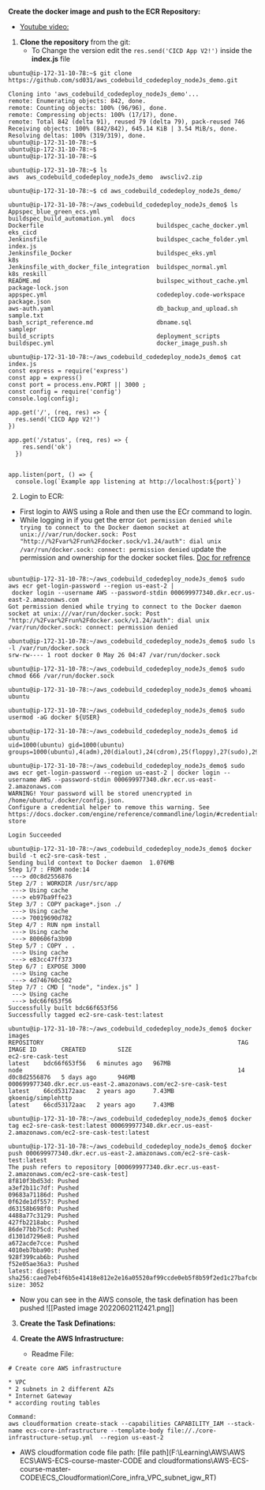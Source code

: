 **Create the docker image and push to the ECR Repository:**
- [Youtube video: ](https://www.youtube.com/watch?v=fPkO3644kDU)

1. **Clone the repository** from the git:
   - To Change the version edit the ``res.send('CICD App V2!')`` inside the **index.js** file
```
ubuntu@ip-172-31-10-78:~$ git clone https://github.com/sd031/aws_codebuild_codedeploy_nodeJs_demo.git

Cloning into 'aws_codebuild_codedeploy_nodeJs_demo'...
remote: Enumerating objects: 842, done.
remote: Counting objects: 100% (96/96), done.
remote: Compressing objects: 100% (17/17), done.
remote: Total 842 (delta 91), reused 79 (delta 79), pack-reused 746
Receiving objects: 100% (842/842), 645.14 KiB | 3.54 MiB/s, done.
Resolving deltas: 100% (319/319), done.
ubuntu@ip-172-31-10-78:~$
ubuntu@ip-172-31-10-78:~$
ubuntu@ip-172-31-10-78:~$

ubuntu@ip-172-31-10-78:~$ ls
aws  aws_codebuild_codedeploy_nodeJs_demo  awscliv2.zip

ubuntu@ip-172-31-10-78:~$ cd aws_codebuild_codedeploy_nodeJs_demo/

ubuntu@ip-172-31-10-78:~/aws_codebuild_codedeploy_nodeJs_demo$ ls
Appspec_blue_green_ecs.yml                buildspec_build_automation.yml  docs
Dockerfile                                buildspec_cache_docker.yml      eks_cicd
Jenkinsfile                               buildspec_cache_folder.yml      index.js
Jenkinsfile_Docker                        buildspec_eks.yml               k8s
Jenkinsfile_with_docker_file_integration  buildspec_normal.yml            k8s_reskill
README.md                                 builspec_without_cache.yml      package-lock.json
appspec.yml                               codedeploy.code-workspace       package.json
aws-auth.yaml                             db_backup_and_upload.sh         sample.txt
bash_script_reference.md                  dbname.sql                      samplepr
build_scripts                             deployment_scripts
buildspec.yml                             docker_image_push.sh

ubuntu@ip-172-31-10-78:~/aws_codebuild_codedeploy_nodeJs_demo$ cat index.js
const express = require('express')
const app = express()
const port = process.env.PORT || 3000 ;
const config = require('config')
console.log(config);

app.get('/', (req, res) => {
  res.send('CICD App V2!')
})

app.get('/status', (req, res) => {
    res.send('ok')
  })


app.listen(port, () => {
  console.log(`Example app listening at http://localhost:${port}`)
```


2. Login to ECR: 
- First login to AWS using a Role and then use the ECr command to login.
- While logging in if you get the error ``Got permission denied while trying to connect to the Docker daemon socket at unix:///var/run/docker.sock: Post "http://%2Fvar%2Frun%2Fdocker.sock/v1.24/auth": dial unix /var/run/docker.sock: connect: permission denied`` update the permission and ownership for the docker socket files. [Doc for refrence](https://newbedev.com/got-permission-denied-while-trying-to-connect-to-the-docker-daemon-socket-at-unix-var-run-docker-sock-post-http-2fvar-2frun-2fdocker-sock-v1-24-auth-dial-unix-var-run-docker-sock-connect-permission-denied-code-example)
```

ubuntu@ip-172-31-10-78:~/aws_codebuild_codedeploy_nodeJs_demo$ sudo aws ecr get-login-password --region us-east-2 |
 docker login --username AWS --password-stdin 000699977340.dkr.ecr.us-east-2.amazonaws.com
Got permission denied while trying to connect to the Docker daemon socket at unix:///var/run/docker.sock: Post "http://%2Fvar%2Frun%2Fdocker.sock/v1.24/auth": dial unix /var/run/docker.sock: connect: permission denied

ubuntu@ip-172-31-10-78:~/aws_codebuild_codedeploy_nodeJs_demo$ sudo ls -l /var/run/docker.sock
srw-rw---- 1 root docker 0 May 26 04:47 /var/run/docker.sock

ubuntu@ip-172-31-10-78:~/aws_codebuild_codedeploy_nodeJs_demo$ sudo chmod 666 /var/run/docker.sock

ubuntu@ip-172-31-10-78:~/aws_codebuild_codedeploy_nodeJs_demo$ whoami
ubuntu

ubuntu@ip-172-31-10-78:~/aws_codebuild_codedeploy_nodeJs_demo$ sudo usermod -aG docker ${USER}

ubuntu@ip-172-31-10-78:~/aws_codebuild_codedeploy_nodeJs_demo$ id ubuntu
uid=1000(ubuntu) gid=1000(ubuntu) groups=1000(ubuntu),4(adm),20(dialout),24(cdrom),25(floppy),27(sudo),29(audio),30(dip),44(video),46(plugdev),118(netdev),119(lxd),999(docker)

ubuntu@ip-172-31-10-78:~/aws_codebuild_codedeploy_nodeJs_demo$ sudo aws ecr get-login-password --region us-east-2 | docker login --username AWS --password-stdin 000699977340.dkr.ecr.us-east-2.amazonaws.com
WARNING! Your password will be stored unencrypted in /home/ubuntu/.docker/config.json.
Configure a credential helper to remove this warning. See
https://docs.docker.com/engine/reference/commandline/login/#credentials-store

Login Succeeded

ubuntu@ip-172-31-10-78:~/aws_codebuild_codedeploy_nodeJs_demo$ docker build -t ec2-sre-cask-test .
Sending build context to Docker daemon  1.076MB
Step 1/7 : FROM node:14
 ---> d0c8d2556876
Step 2/7 : WORKDIR /usr/src/app
 ---> Using cache
 ---> eb97ba9ffe23
Step 3/7 : COPY package*.json ./
 ---> Using cache
 ---> 70019690d782
Step 4/7 : RUN npm install
 ---> Using cache
 ---> 800606fa3b90
Step 5/7 : COPY . .
 ---> Using cache
 ---> e83cc47ff373
Step 6/7 : EXPOSE 3000
 ---> Using cache
 ---> 4d746760c502
Step 7/7 : CMD [ "node", "index.js" ]
 ---> Using cache
 ---> bdc66f653f56
Successfully built bdc66f653f56
Successfully tagged ec2-sre-cask-test:latest

ubuntu@ip-172-31-10-78:~/aws_codebuild_codedeploy_nodeJs_demo$ docker images
REPOSITORY                                                       TAG       IMAGE ID       CREATED         SIZE
ec2-sre-cask-test                                                latest    bdc66f653f56   6 minutes ago   967MB
node                                                             14        d0c8d2556876   5 days ago      946MB
000699977340.dkr.ecr.us-east-2.amazonaws.com/ec2-sre-cask-test   latest    66cd53172aac   2 years ago     7.43MB
gkoenig/simplehttp                                               latest    66cd53172aac   2 years ago     7.43MB

ubuntu@ip-172-31-10-78:~/aws_codebuild_codedeploy_nodeJs_demo$ docker tag ec2-sre-cask-test:latest 000699977340.dkr.ecr.us-east-2.amazonaws.com/ec2-sre-cask-test:latest

ubuntu@ip-172-31-10-78:~/aws_codebuild_codedeploy_nodeJs_demo$ docker push 000699977340.dkr.ecr.us-east-2.amazonaws.com/ec2-sre-cask-test:latest
The push refers to repository [000699977340.dkr.ecr.us-east-2.amazonaws.com/ec2-sre-cask-test]
8f810f3bd53d: Pushed
a3ef2b11c7df: Pushed
09683a71186d: Pushed
0f62de1df557: Pushed
d63158b698f0: Pushed
4488a77c3129: Pushed
427fb2218abc: Pushed
86de77bb75cd: Pushed
d1301d7296e8: Pushed
a672acde7cce: Pushed
4010eb7bba90: Pushed
928f399cab6b: Pushed
f52e05ae36a3: Pushed
latest: digest: sha256:caed7eb4f6b5e41418e812e2e16a05520af99ccde0eb5f8b59f2ed1c27bafcbd size: 3052
```
- Now you can see in the AWS console, the task defination has been pushed
   ![[Pasted image 20220602112421.png]]


3. **Create the Task Definations:**



4. **Create the AWS Infrastructure:**
	- Readme File:
```
# Create core AWS infrastructure

* VPC
* 2 subnets in 2 different AZs
* Internet Gateway
* according routing tables

Command:  
aws cloudformation create-stack --capabilities CAPABILITY_IAM --stack-name ecs-core-infrastructure --template-body file://./core-infrastructure-setup.yml  --region us-east-2

```
- AWS cloudformation code file path: [file path](F:\Learning\AWS\AWS ECS\AWS-ECS-course-master-CODE and cloudformations\AWS-ECS-course-master-CODE\ECS_Cloudformation\Core_infra_VPC_subnet_igw_RT)


